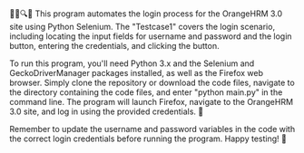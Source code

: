 🤖🧪🔍🍊
This program automates the login process for the OrangeHRM 3.0 site using Python Selenium. The "Testcase1" covers the login scenario, including locating the input fields for username and password and the login button, entering the credentials, and clicking the button.

To run this program, you'll need Python 3.x and the Selenium and GeckoDriverManager packages installed, as well as the Firefox web browser. Simply clone the repository or download the code files, navigate to the directory containing the code files, and enter "python main.py" in the command line. The program will launch Firefox, navigate to the OrangeHRM 3.0 site, and log in using the provided credentials. 🚀

Remember to update the username and password variables in the code with the correct login credentials before running the program. Happy testing! 🙌
